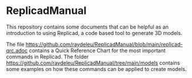 # ReplicadManual

This repository contains some documents that can be helpful as an introduction to using Replicad, a code based tool to generate 3D models. 

The file https://github.com/raydeleu/ReplicadManual/blob/main/replicad-qrc.adoc contains a Quick Reference Chart for the most important commands in Replicad. The folder https://github.com/raydeleu/ReplicadManual/tree/main/models contains some examples on how these commands can be applied to create models. 
